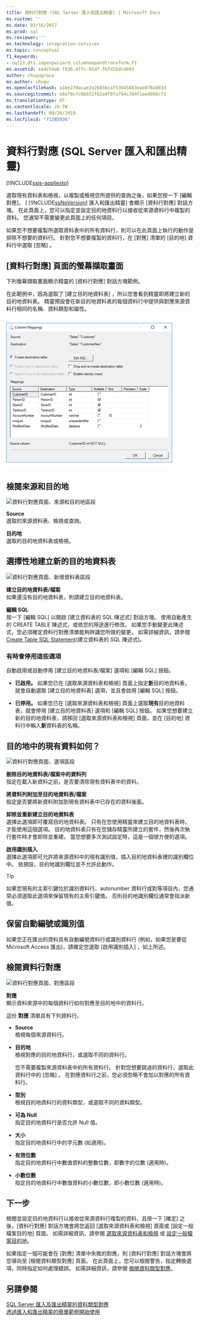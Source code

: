 ```yaml
---
title: 資料行對應 (SQL Server 匯入和匯出精靈) | Microsoft Docs
ms.custom: ''
ms.date: 03/16/2017
ms.prod: sql
ms.reviewer: ''
ms.technology: integration-services
ms.topic: conceptual
f1_keywords:
- sql13.dts.impexpwizard.columnmapandtransform.f1
ms.assetid: eadc54a6-f936-4ffc-91d7-fbfd2bdcab93
author: chugugrace
ms.author: chugu
ms.openlocfilehash: a16e270acae2a2685bcaf53045883eaa078ab03d
ms.sourcegitcommit: e8af8cfc0bb51f62a4f0fa794c784f1aed006c71
ms.translationtype: HT
ms.contentlocale: zh-TW
ms.lasthandoff: 09/26/2019
ms.locfileid: "71285936"
---
```

# <a name="column-mappings-sql-server-import-and-export-wizard"></a>資料行對應 (SQL Server 匯入和匯出精靈)

[!INCLUDE[ssis-appliesto](../../includes/ssis-appliesto-ssvrpluslinux-asdb-asdw-xxx.md)]


  選取現有資料表和檢視，以複製或檢視您所提供的查詢之後，如果您按一下 [編輯對應]，  [ [!INCLUDE[ssNoVersion](../../includes/ssnoversion-md.md)] 匯入和匯出精靈] 會顯示 [資料行對應]  對話方塊。 在此頁面上，您可以指定並設定目的地資料行以接收從來源資料行中複製的資料。 您通常不需要變更此頁面上的任何項目。
  
如果您不想要複製所選取資料表中的所有資料行，則可以在此頁面上執行的動作是排除不想要的資料行。 針對您不想要複製的資料行，在 [對應]  清單的 [目的地]  資料行中選取 [忽略]  。
 
## <a name="screen-shot-of-the-column-mappings-page"></a>[資料行對應] 頁面的螢幕擷取畫面 
 下列螢幕擷取畫面顯示精靈的 [資料行對應]  對話方塊範例。 
 
 在此範例中，因為選取了 [建立目的地資料表]  ，所以您會看到精靈即將建立新的目的地資料表。 精靈預設會在新目的地資料表的每個資料行中提供與對應來源資料行相同的名稱、資料類型和屬性。 
  
 ![[匯入和匯出精靈] 的 [資料行對應] 頁面](../../integration-services/import-export-data/media/column-mappings.png "[匯入和匯出精靈] 的 [資料行對應] 頁面")  
  
## <a name="review-the-source-and-destination"></a>檢閱來源和目的地 
![資料行對應頁面、來源和目的地區段](../../integration-services/import-export-data/media/column-mappings-page-source-and-destination-section.png)

 **Source**  
 選取的來源資料表、檢視或查詢。  
  
 **目的地**  
 選取的目的地資料表或檢視。  

## <a name="optionally-create-a-new-destination-table"></a>選擇性地建立新的目的地資料表
![資料行對應頁面、新增資料表區段](../../integration-services/import-export-data/media/column-mappings-page-new-table-section.png)

 **建立目的地資料表/檔案**  
 如果還沒有目的地資料表，則請建立目的地資料表。    
  
 **編輯 SQL**  
按一下 [編輯 SQL]  以開啟 [建立資料表的 SQL 陳述式]  對話方塊。 使用自動產生的 CREATE TABLE 陳述式，或依您的用途進行修改。 如果您手動變更此陳述式，您必須確定資料行對應清單能夠辨識您所做的變更。 如需詳細資訊，請參閱 [Create Table SQL Statement](../../integration-services/import-export-data/create-table-sql-statement-sql-server-import-and-export-wizard.md)(建立資料表的 SQL 陳述式)。  

### <a name="sometimes-these-options-are-disabled"></a>有時會停用這些選項
自動啟用或自動停用 [建立目的地資料表/檔案]  選項和 [編輯 SQL]  按鈕。

-   **已啟用。** 如果您已在 [選取來源資料表和檢視]  頁面上指定**新**目的地資料表，就會自動選取 [建立目的地資料表]  選項，並且會啟用 [編輯 SQL]  按鈕。

-   **已停用。** 如果您已在 [選取來源資料表和檢視]  頁面上選取**現有**目的地資料表，就會停用 [建立目的地資料表]  選項和 [編輯 SQL]  按鈕。 如果您想要建立新的目的地資料表，請移回 [選取來源資料表和檢視]  頁面，並在 [目的地]  資料行中輸入**新**資料表的名稱。  

## <a name="what-about-existing-data-in-the-destination"></a>目的地中的現有資料如何？
![資料行對應頁面、選項區段](../../integration-services/import-export-data/media/column-mappings-page-options-section.png)

 **刪除目的地資料表/檔案中的資料列**  
 指定在載入新資料之前，是否要清除現有資料表中的資料。  
  
 **將資料列附加至目的地資料表/檔案**  
 指定是否要將新資料附加到現有資料表中已存在的資料後面。  
  
 **卸除並重新建立目的地資料表**  
 選擇此選項即可覆寫目的地資料表。 只有在您使用精靈來建立目的地資料表時，才能使用這個選項。 目的地資料表只有在您儲存精靈所建立的套件，然後再次執行套件時才會卸除並重建。 當您想要多次測試設定時，這是一個很方便的選項。
  
 **啟用識別插入**  
 選擇此選項即可允許將來源資料中的現有識別值，插入目的地資料表裡的識別欄位中。 依預設，目的地識別欄位並不允許此動作。  
  
> [!TIP]
> 如果您現有的主索引鍵位於識別資料行、autonumber 資料行或對等項目內，您通常必須選取此選項來保留現有的主索引鍵值。  否則目的地識別欄位通常會指派新值。  

## <a name="keep-your-autonumber-or-identity-values"></a>保留自動編號或識別值
如果您正在匯出的資料具有自動編號資料行或識別資料行 (例如，如果您是要從 Microsoft Access 匯出)，請確定您選取 [啟用識別插入]  ，如上所述。

## <a name="review-column-mappings"></a>檢閱資料行對應
![資料行對應頁面、對應區段](../../integration-services/import-export-data/media/column-mappings-page-mappings-section.png)

 **對應**  
 顯示資料來源中的每個資料行如何對應至目的地中的資料行。
 
這份 **對應** 清單具有下列資料行。  
  
-    **Source**  
     檢視每個來源資料行。  
  
-   **目的地**  
    檢視對應的目的地資料行，或選取不同的資料行。
    
    您不需要複製來源資料表中的所有資料行。 針對您想要跳過的資料行，選取此資料行中的 [忽略]  。 在對應資料行之前，您必須忽略不會加以對應的所有資料行。  
  
-   **型別**  
    檢視目的地資料行的資料類型，或選取不同的資料類型。
  
-   **可為 Null**  
    指定目的地資料行是否允許 Null 值。  
  
-   **大小**  
    指定目的地資料行中的字元數 (如適用)。  
  
-    **有效位數**  
    指定目的地資料行中數值資料的整數位數，即數字的位數 (適用時)。  
  
 -   **小數位數**  
    指定目的地資料行中數值資料的小數位數，即小數位數 (適用時)。  
  
## <a name="whats-next"></a>下一步  
 檢閱並設定目的地資料行以接收從來源資料行複製的資料，且按一下 [確定]  之後，[資料行對應]  對話方塊會將您返回 [選取來源資料表和檢視]  頁面或 [設定一般檔案目的地]  頁面。 如需詳細資訊，請參閱 [選取來源資料表和檢視](../../integration-services/import-export-data/select-source-tables-and-views-sql-server-import-and-export-wizard.md) 或 [設定一般檔案目的地](../../integration-services/import-export-data/configure-flat-file-destination-sql-server-import-and-export-wizard.md)。  
  
 如果指定一個可能會在 [對應]  清單中失敗的對應，則 [資料行對應]  對話方塊會將您導向至 [檢閱資料類型對應]  頁面。 在此頁面上，您可以檢閱警告，指定轉換選項，同時指定如何處理錯誤。 如需詳細資訊，請參閱 [檢閱資料類型對應](../../integration-services/import-export-data/review-data-type-mapping-sql-server-import-and-export-wizard.md)。  
 
 ## <a name="see-also"></a>另請參閱
[SQL Server 匯入及匯出精靈的資料類型對應](../../integration-services/import-export-data/data-type-mapping-in-the-sql-server-import-and-export-wizard.md)  
[透過匯入和匯出精靈的簡單範例開始使用](../../integration-services/import-export-data/get-started-with-this-simple-example-of-the-import-and-export-wizard.md)


